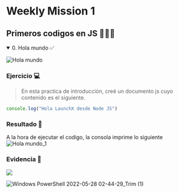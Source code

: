 # Weekly Mission 1
## Primeros codigos en JS 👨🏻‍💻

<details open>
  <summary> 0. Hola mundo ✅ </summary>
  
  ![Hola mundo](https://user-images.githubusercontent.com/99302791/170813868-1a5d2658-2ba2-4c79-9244-faccc0724f85.png)
  
  ### Ejercicio 💻
  > En esta practica de introducción, creé un documento js cuyo contenido es el siguiente. 
  
  ``` js
  console.log("Hola LaunchX desde Node JS")
  ```
  
  ### Resultado 📑
  A la hora de ejecutar el codigo, la consola imprime lo siguiente
  ![Hola mundo_1](https://user-images.githubusercontent.com/99302791/170814378-bbc2e331-8d0a-403f-9dd7-9daf3badd0a9.png)
  
  ### Evidencia 🔗
  <a href="https://github.com/RIvanCF/playbook/blob/main/weekly_mission_1/hello.js"><img src="https://img.shields.io/badge/Practica%200-Hola-green"></a>
  
  ![Windows PowerShell 2022-05-28 02-44-29_Trim (1)](https://user-images.githubusercontent.com/99302791/170816459-960dd58c-b7cb-4e9f-8de3-2c046988c291.gif)

  </details>
  
